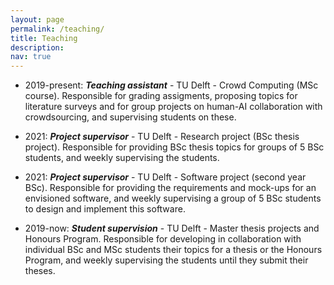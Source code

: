 ```yaml
---
layout: page
permalink: /teaching/
title: Teaching
description: 
nav: true
---
```


- 2019-present: ***Teaching assistant*** - TU Delft - Crowd Computing (MSc course). Responsible for grading assigments, proposing topics for literature surveys and for group projects on human-AI collaboration with crowdsourcing, and supervising students on these.

- 2021: ***Project supervisor*** - TU Delft - Research project (BSc thesis project). Responsible for providing BSc thesis topics for groups of 5 BSc students, and weekly supervising the students.

- 2021: ***Project supervisor*** - TU Delft - Software project (second year BSc). Responsible for providing the requirements and mock-ups for an envisioned software, and weekly supervising a group of 5 BSc students to design and implement this software.

- 2019-now: ***Student supervision*** - TU Delft - Master thesis projects and Honours Program. Responsible for developing in collaboration with individual BSc and MSc students their topics for a thesis or the Honours Program, and weekly supervising the students until they submit their theses.
